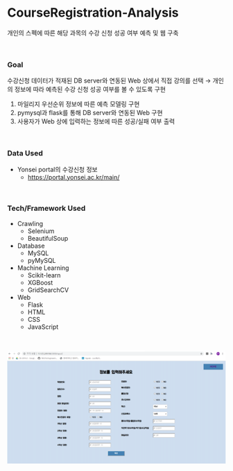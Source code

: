 # CourseRegistration-Analysis

개인의 스펙에 따른 해당 과목의 수강 신청 성공 여부 예측 및 웹 구축

<br>

### Goal

수강신청 데이터가 적재된 DB server와 연동된 Web 상에서 직접 강의를 선택
→ 개인의 정보에 따라 예측된 수강 신청 성공 여부를 볼 수 있도록 구현

1. 마일리지 우선순위 정보에 따른 예측 모델링 구현
2. pymysql과 flask를 통해 DB server와 연동된 Web 구현
3. 사용자가 Web 상에 입력하는 정보에 따른 성공/실패 여부 출력

<br>

### Data Used

- Yonsei portal의 수강신청 정보
  - https://portal.yonsei.ac.kr/main/

<br>

### Tech/Framework Used

- Crawling
  - Selenium
  - BeautifulSoup
- Database
  - MySQL
  - pyMySQL
- Machine Learning
  - Scikit-learn
  - XGBoost
  - GridSearchCV
- Web
  - Flask
  - HTML
  - CSS
  - JavaScript

<br>

![1587660723280](1587660723280.png)
